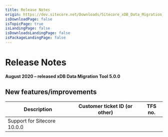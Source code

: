 ```yaml
---
title: Release Notes
origin: https://dev.sitecore.net/Downloads/Sitecore_xDB_Data_Migration_Tool/5x/xDB_Data_Migration_Tool_500/Release_Notes
isDownloadPage: false
isTopicPage: true
isLandingPage: false
isDownloadsLandingPage: false
isPackageLandingPage: false
---
```


# Release Notes

**August 2020 – released xDB Data Migration Tool 5.0.0**

## New features/improvements

 | Description | Customer ticket ID (or other) | TFS no. |
 | --- | --- | --- |
 | ​​Support for Sitecore 10.0.0 |  |  |